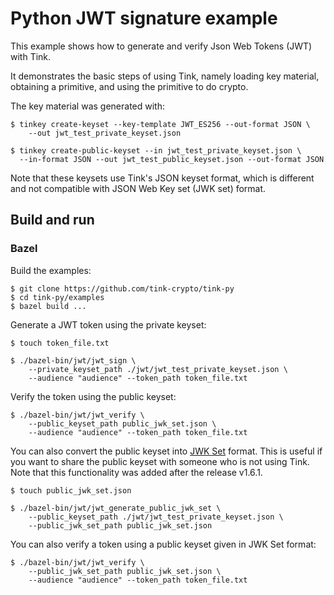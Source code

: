# Python JWT signature example

This example shows how to generate and verify Json Web Tokens (JWT) with Tink.

It demonstrates the basic steps of using Tink, namely loading key material,
obtaining a primitive, and using the primitive to do crypto.

The key material was generated with:

```shell
$ tinkey create-keyset --key-template JWT_ES256 --out-format JSON \
    --out jwt_test_private_keyset.json

$ tinkey create-public-keyset --in jwt_test_private_keyset.json \
  --in-format JSON --out jwt_test_public_keyset.json --out-format JSON
```

Note that these keysets use Tink's JSON keyset format, which is different and
not compatible with JSON Web Key set (JWK set) format.

## Build and run

### Bazel

Build the examples:

```shell
$ git clone https://github.com/tink-crypto/tink-py
$ cd tink-py/examples
$ bazel build ...
```

Generate a JWT token using the private keyset:

```shell
$ touch token_file.txt

$ ./bazel-bin/jwt/jwt_sign \
    --private_keyset_path ./jwt/jwt_test_private_keyset.json \
    --audience "audience" --token_path token_file.txt
```

Verify the token using the public keyset:

```shell
$ ./bazel-bin/jwt/jwt_verify \
    --public_keyset_path public_jwk_set.json \
    --audience "audience" --token_path token_file.txt
```

You can also convert the public keyset into
[JWK Set](https://datatracker.ietf.org/doc/html/rfc7517#section-5) format. This
is useful if you want to share the public keyset with someone who is not using
Tink. Note that this functionality was added after the release v1.6.1.

```shell
$ touch public_jwk_set.json

$ ./bazel-bin/jwt/jwt_generate_public_jwk_set \
    --public_keyset_path ./jwt/jwt_test_private_keyset.json \
    --public_jwk_set_path public_jwk_set.json
```

You can also verify a token using a public keyset given in JWK Set format:

```shell
$ ./bazel-bin/jwt/jwt_verify \
    --public_jwk_set_path public_jwk_set.json \
    --audience "audience" --token_path token_file.txt
```
